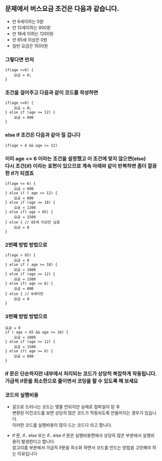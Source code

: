 ## 문제에서 버스요금 조건은 다음과 같습니다.

* 만 6세이하는 0원
* 만 12세이하는 800원
* 만 18세 이하는 1200원
* 만 65세 이상은 0원
* 일반 요금은 1500원

### 그렇다면 먼저
    if(age <=6) {
		요금 = 0;
	}	

### 조건을 걸어주고 다음과 같이 코드를 작성하면
	if(age <=6) {
		요금 = 0;
	} else if (age <= 12) {
		요금 = 800
	}

### else if 조건은 다음과 같아 질 겁니다
	if(age > 6 && age <= 12)

### 이미 age <= 6 이라는 조건을 설정했고 이 조건에 맞지 않으면(else)<br/>다시 조건(if) 이라는 표현이 있으므로 계속 아래와 같이 반복하면 좀더 깔끔한 if가 되겠죠

	if(age <= 6) {
		요금 = 800
	} else if ( age <= 12) {
		요금 = 800
	} else if (age <= 18) {
		요금 = 1200
	} else if( age < 65) {
		요금 = 1500
	} else { // 65세 이상만 남음
		요금 = 0
	}

### 2번째 방법 방법으로
	if(age > 65) {
		요금 = 0
	} else if ( age >= 18) {
		요금 = 1800
	} else if (age >= 12) {
		요금 = 1500
	} else if( age >= 6) {
		요금 = 800
	} else { // 6세미만 
		요금 = 0
	}


### 3번째 방법 방법으로
	요금 = 0
	if ( age < 65 && age >= 18) {
		요금 = 1800
	} else if (age >= 12) {
		요금 = 1500
	} else if( age >= 6) {
		요금 = 800
	}


### if 문은 단순하지만 내부에서 처리되는 코드가 상당히 복잡하게 작동됩니다.<br/>가급적 if문을 최소한으로 줄이면서 코딩을 할 수 있도록 해 보세요	

### 코드의 실행비용

* 겉으로 드러나는 코드는 몇줄 안되지만 실제로 컴파일이 된 후  
변환된 이진코드를 보면 상당히 많은 코드가 작동되도록 만들어지는 경우가 있습니다.  
이러한 코드를 실행비용이 많이 드는 코드다 라고 합니다.

* if 문, if.. else 또는 if.. else if 문은 실행비용면에서 상당히 많은 부분에서 실행비용이 발생한다고 합니다.  
알고리즘 부분에서 가급적 if문을 최소화 하면서 코드를 만드는 방법을 고민해야 하는 이유입니다









